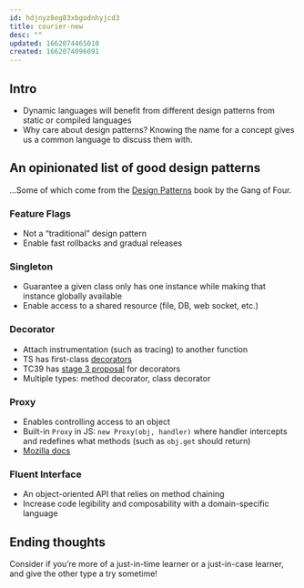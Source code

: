 ```yaml
---
id: hdjnyz8eg83xbgodnhyjcd3
title: courier-new
desc: ""
updated: 1662074465010
created: 1662074096091
---
```


## Intro

- Dynamic languages will benefit from different design patterns from static or compiled languages
- Why care about design patterns? Knowing the name for a concept gives us a common language to discuss them with.

## An opinionated list of good design patterns

...Some of which come from the [Design Patterns](https://www.digitalocean.com/community/tutorials/gangs-of-four-gof-design-patterns) book by the Gang of Four.

### Feature Flags

- Not a “traditional” design pattern
- Enable fast rollbacks and gradual releases

### Singleton

- Guarantee a given class only has one instance while making that instance globally available
- Enable access to a shared resource (file, DB, web socket, etc.)

### Decorator

- Attach instrumentation (such as tracing) to another function
- TS has first-class [decorators](https://www.typescriptlang.org/docs/handbook/decorators.html)
- TC39 has [stage 3 proposal](https://github.com/tc39/proposal-decorators) for decorators
- Multiple types: method decorator, class decorator

### Proxy

- Enables controlling access to an object
- Built-in `Proxy` in JS: `new Proxy(obj, handler)` where handler intercepts and redefines what methods (such as `obj.get` should return)
- [Mozilla docs](https://developer.mozilla.org/en-US/docs/Web/JavaScript/Reference/Global_Objects/Proxy)

### Fluent Interface

- An object-oriented API that relies on method chaining
- Increase code legibility and composability with a domain-specific language

## Ending thoughts

Consider if you’re more of a just-in-time learner or a just-in-case learner, and give the other type a try sometime!
